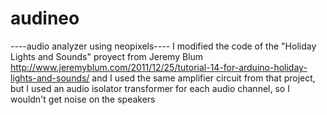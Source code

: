 audineo
=======



----audio analyzer using neopixels----
I modified the code of the "Holiday Lights and Sounds" proyect from Jeremy Blum
http://www.jeremyblum.com/2011/12/25/tutorial-14-for-arduino-holiday-lights-and-sounds/
and I used the same amplifier circuit from that project, but I used an audio isolator transformer 
for each audio channel, so I wouldn't get noise on the speakers 
